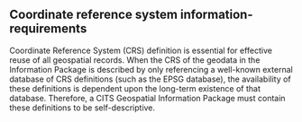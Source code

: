 ## Coordinate reference system information- requirements

Coordinate Reference System (CRS) definition is essential for effective reuse of all geospatial records. When the CRS of the geodata in the Information Package is described by only referencing a well-known external database of CRS definitions (such as the EPSG database), the availability of these definitions is dependent upon the long-term existence of that database. Therefore, a CITS Geospatial Information Package must contain these definitions to be self-descriptive.
